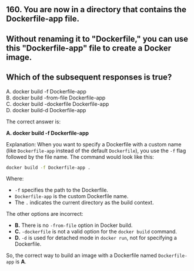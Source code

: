 ## 160. You are now in a directory that contains the Dockerfile-app file. 
## Without renaming it to "Dockerfile," you can use this "Dockerfile-app" file to create a Docker image. 
## Which of the subsequent responses is true?
A. docker build -f Dockerfile-app  
B. docker build -from-file Dockerfile-app  
C. docker build -dockerfile Dockerfile-app  
D. docker build-d Dockerfile-app  

The correct answer is:

**A. docker build -f Dockerfile-app**

Explanation:
When you want to specify a Dockerfile with a custom name (like `Dockerfile-app` instead of the default `Dockerfile`), you use the `-f` flag followed by the file name. The command would look like this:

```bash
docker build -f Dockerfile-app .
```

Where:
- `-f` specifies the path to the Dockerfile.
- `Dockerfile-app` is the custom Dockerfile name.
- The `.` indicates the current directory as the build context.

The other options are incorrect:
- **B.** There is no `-from-file` option in Docker build.
- **C.** `-dockerfile` is not a valid option for the `docker build` command.
- **D.** `-d` is used for detached mode in `docker run`, not for specifying a Dockerfile.

So, the correct way to build an image with a Dockerfile named `Dockerfile-app` is **A**.
